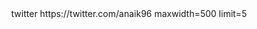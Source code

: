 <div class='jekyll-twitter-plugin' align="center">
    twitter https://twitter.com/anaik96 maxwidth=500 limit=5
</div>
